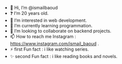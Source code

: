 - 👋 Hi, I’m @ismailbaoud
- ❓ I‘m 20 years old.
- 👀 I’m interested in web development.
- 🌱 I’m currently learning programmation.
- 💞️ I’m looking to collaborate on backend projects.
- 📫 How to reach me Instagram : https://www.instagram.com/ismail_baoud .
- ⚡ first Fun fact : i like watching series.
- ✨ second Fun fact : i like reading books and novels.
